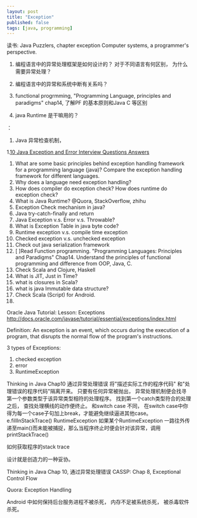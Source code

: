 ```yaml
---
layout: post
title: "Exception"
published: false
tags: [java, programming]
---
```


读书: Java Puzzlers, chapter exception
Computer systems, a programmer's perspective. 

1. 编程语言中的异常处理框架是如何设计的？
对于不同语言有何区别， 为什么需要异常处理？

1. 编程语言中的异常和系统中断有关系吗？
1. functional progrmming, "Programming Language, principles and paradigms" chap14, 了解PF 的基本原则和Java C 等区别
1. java Runtime 是干嘛用的？

：
1. Java 异常检查机制，  
 









1.[10 Java Exception and Error Interview Questions Answers](http://javarevisited.blogspot.com/2013/06/10-java-exception-and-error-interview-questions-answers-programming.html)






  1. What are some basic principles behind exception handling framework for a programming language (java)? Compare the exception handling framework for different languages. 
  2. Why does a language need exception handling?
  3. How does compiler do exception check? How does runtime do exception check?
  4. What is Java Runtime? @Quora, StackOverflow, zhihu
  5. Exception Check mechanism in java?
  6. Java try-catch-finally and return
  7. Java Exception v.s. Error v.s. Throwable?
  8. What is Exception Table in java byte code?
  9. Runtime exception v.s. compile time exception
  10. Checked exception v.s. unchecked exception
  11. Check out java serialization framework
  12. [ ]Read Function programming. "Programming Languages: Principles and Paradigms" Chap14. Understand the principles of functional programming and difference from OOP, Java, C. 
  13. Check Scala and Clojure, Haskell
  14. What is JIT, Just in Time?
  15. what is closures in Scala?
  16. what is java Immutable data structure?
  17. Check Scala (Script) for Android.
  18. 



Oracle Java Tutorial: Lesson: Exceptions
http://docs.oracle.com/javase/tutorial/essential/exceptions/index.html

Definition: An exception is an event, which occurs during the execution of a program, that disrupts the normal flow of the program's instructions.

3 types of Exceptions:


  1. checked exception
  2. error
  3. RuntimeException



Thinking in Java
Chap10 通过异常处理错误
将"描述实际工作的程序代码" 和"处理错误的程序代码"隔离开来。
只要有任何异常被抛出， 异常处理机制便会找寻第一个参数类型于该异常类型相符的处理程序。 找到第一个catch类型符合的处理之后， 查找处理横线的动作便终止。 和switch case 不同， 在switch case中你得为每一个case子句加上break，才能避免继续逼进其他case。
e.fillInStackTrace()
RuntimeException
如果某个RuntimeException 一路往外传递至main()而未能被捕捉，那么当程序终止时便会针对该异常，调用printStackTrace()


如何获取程序的stack trace


设计就是创造力的一种妥协。 
 

Thinking in Java Chap 10, 通过异常处理错误
CASSP: Chap 8, Exceptional Control Flow
 
Quora: Exception Handling
 
 
 
Android 中如何保持后台服务进程不被杀死， 内存不足被系统杀死， 被杀毒软件杀死。
 
 
 